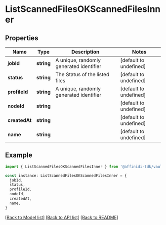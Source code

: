 # ListScannedFilesOKScannedFilesInner

## Properties

| Name          | Type       | Description                             | Notes                  |
| ------------- | ---------- | --------------------------------------- | ---------------------- |
| **jobId**     | **string** | A unique, randomly generated identifier | [default to undefined] |
| **status**    | **string** | The Status of the listed files          | [default to undefined] |
| **profileId** | **string** | A unique, randomly generated identifier | [default to undefined] |
| **nodeId**    | **string** |                                         | [default to undefined] |
| **createdAt** | **string** |                                         | [default to undefined] |
| **name**      | **string** |                                         | [default to undefined] |

## Example

```typescript
import { ListScannedFilesOKScannedFilesInner } from '@affinidi-tdk/vault-data-manager-client'

const instance: ListScannedFilesOKScannedFilesInner = {
  jobId,
  status,
  profileId,
  nodeId,
  createdAt,
  name,
}
```

[[Back to Model list]](../README.md#documentation-for-models) [[Back to API list]](../README.md#documentation-for-api-endpoints) [[Back to README]](../README.md)
